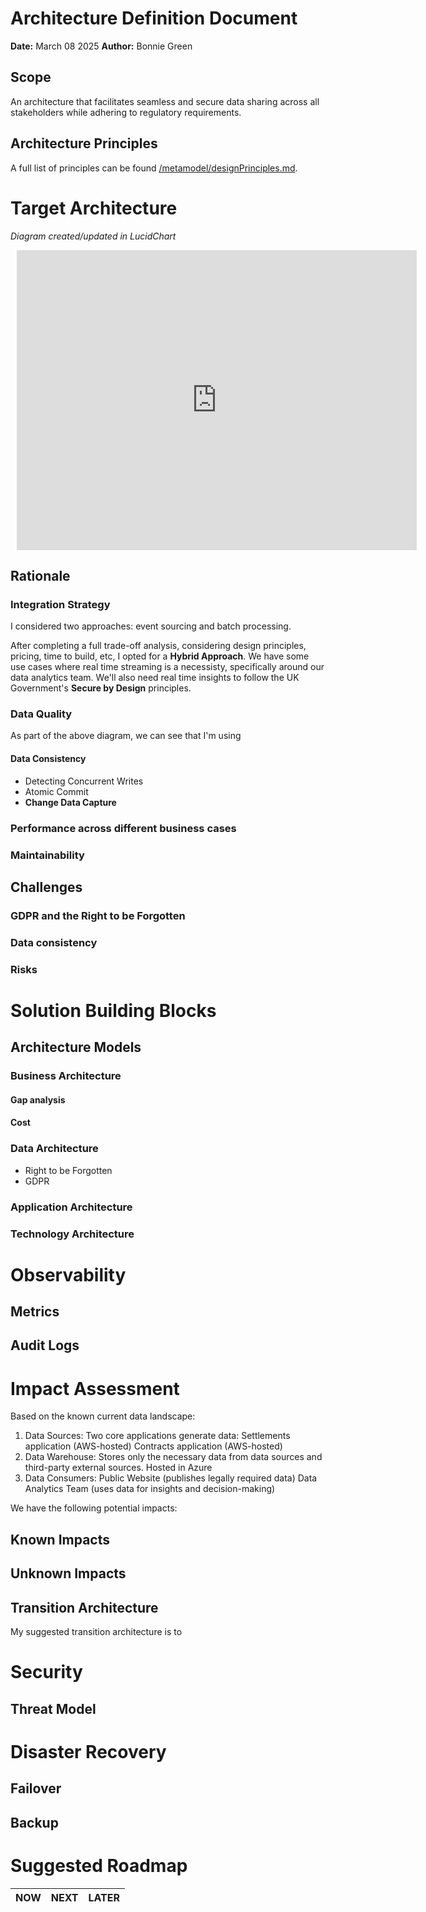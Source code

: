 # Architecture Definition Document

**Date:** March 08 2025
**Author:** Bonnie Green

## Scope

An architecture that facilitates seamless and secure data sharing across all stakeholders while adhering to regulatory requirements. 


## Architecture Principles

A full list of principles can be found [/metamodel/designPrinciples.md](here).

# Target Architecture 

*Diagram created/updated in LucidChart*

<div style="width: 640px; height: 480px; margin: 10px; position: relative;" markdown="1"><iframe allowfullscreen frameborder="0" style="width:640px; height:480px" src="https://lucid.app/documents/embedded/8fcd57f0-6b8c-4ba3-948d-f5ea80b58c0c" id="hdyZRUXqxy~g"></iframe></div>

## Rationale 

### Integration Strategy

I considered two approaches: event sourcing and batch processing. 

After completing a full trade-off analysis, considering design principles, pricing, time to build, etc, I opted for a **Hybrid Approach**. We have some use cases where real time streaming is a necessisty, specifically around our data analytics team. We'll also need real time insights to follow the UK Government's **Secure by Design** principles. 

### Data Quality

As part of the above diagram, we can see that I'm using 

#### Data Consistency

* Detecting Concurrent Writes
* Atomic Commit
* **Change Data Capture**

### Performance across different business cases

### Maintainability



## Challenges

### GDPR and the Right to be Forgotten

### Data consistency

### Risks



# Solution Building Blocks


## Architecture Models

### Business Architecture

#### Gap analysis

#### Cost

### Data Architecture

* Right to be Forgotten
* GDPR

### Application Architecture

### Technology Architecture


# Observability

## Metrics

## Audit Logs

# Impact Assessment

Based on the known current data landscape:

1. Data Sources: Two core applications generate data:
Settlements application (AWS-hosted)
Contracts application (AWS-hosted)
2. Data Warehouse: Stores only the necessary data from data sources and third-party external sources.
Hosted in Azure
3. Data Consumers:
Public Website (publishes legally required data)
Data Analytics Team (uses data for insights and decision-making)

We have the following potential impacts:

## Known Impacts

## Unknown Impacts

## Transition Architecture

My suggested transition architecture is to 

# Security 

## Threat Model

# Disaster Recovery

## Failover

## Backup

# Suggested Roadmap

| NOW | NEXT | LATER |
|-----|------|-------|